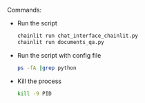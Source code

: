 
Commands:

- Run the script
    ```bash
    chainlit run chat_interface_chainlit.py
    chainlit run documents_qa.py
    ```
  
- Run the script with config file
    ```bash
    ps -fA |grep python
    ```
  
- Kill the process
    ```bash
  kill -9 PID
    ```
